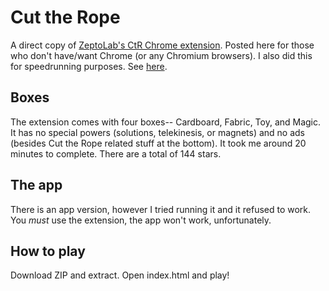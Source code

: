 # Cut the Rope
A direct copy of [ZeptoLab's CtR Chrome extension](https://chrome.google.com/webstore/detail/cut-the-rope/gkddaofiamhgfjmaccfcfpfolpgbeomj). Posted here for those who don't have/want Chrome (or any Chromium browsers).
I also did this for speedrunning purposes. See [here](https://speedrun.com/cut_the_rope).

## Boxes
The extension comes with four boxes-- Cardboard, Fabric, Toy, and Magic. It has no special powers (solutions, telekinesis, or magnets) and no ads (besides Cut the Rope related stuff at the bottom). It took me around 20 minutes to complete. There are a total of 144 stars.

## The app
There is an app version, however I tried running it and it refused to work. You *must* use the extension, the app won't work, unfortunately.

## How to play
Download ZIP and extract. Open index.html and play!
